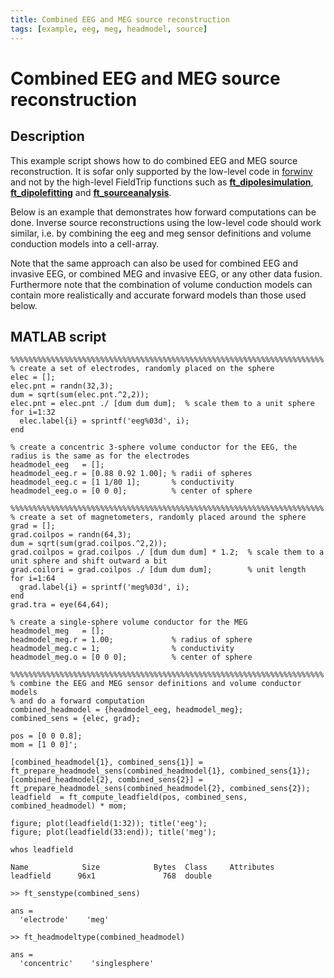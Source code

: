 ```yaml
---
title: Combined EEG and MEG source reconstruction
tags: [example, eeg, meg, headmodel, source]
---
```


# Combined EEG and MEG source reconstruction

## Description

This example script shows how to do combined EEG and MEG source reconstruction. It is sofar only supported by the low-level code in [forwinv](/development/forwinv) and not by the high-level FieldTrip functions such as **[ft_dipolesimulation](/reference/ft_dipolesimulation)**, **[ft_dipolefitting](/reference/ft_dipolefitting)** and **[ft_sourceanalysis](/reference/ft_sourceanalysis)**.

Below is an example that demonstrates how forward computations can be done. Inverse source reconstructions using the low-level code should work similar, i.e. by combining the eeg and meg sensor definitions and volume conduction models into a cell-array.

Note that the same approach can also be used for combined EEG and invasive EEG, or combined MEG and invasive EEG, or any other data fusion. Furthermore note that the combination of volume conduction models can contain more realistically and accurate forward models than those used below.

## MATLAB script

    %%%%%%%%%%%%%%%%%%%%%%%%%%%%%%%%%%%%%%%%%%%%%%%%%%%%%%%%%%%%%%%%%%%%%%
    % create a set of electrodes, randomly placed on the sphere
    elec = [];
    elec.pnt = randn(32,3);
    dum = sqrt(sum(elec.pnt.^2,2));
    elec.pnt = elec.pnt ./ [dum dum dum];  % scale them to a unit sphere
    for i=1:32
      elec.label{i} = sprintf('eeg%03d', i);
    end

    % create a concentric 3-sphere volume conductor for the EEG, the radius is the same as for the electrodes
    headmodel_eeg   = [];
    headmodel_eeg.r = [0.88 0.92 1.00]; % radii of spheres
    headmodel_eeg.c = [1 1/80 1];       % conductivity
    headmodel_eeg.o = [0 0 0];          % center of sphere

    %%%%%%%%%%%%%%%%%%%%%%%%%%%%%%%%%%%%%%%%%%%%%%%%%%%%%%%%%%%%%%%%%%%%%%
    % create a set of magnetometers, randomly placed around the sphere
    grad = [];
    grad.coilpos = randn(64,3);
    dum = sqrt(sum(grad.coilpos.^2,2));
    grad.coilpos = grad.coilpos ./ [dum dum dum] * 1.2;  % scale them to a unit sphere and shift outward a bit
    grad.coilori = grad.coilpos ./ [dum dum dum];        % unit length
    for i=1:64
      grad.label{i} = sprintf('meg%03d', i);
    end
    grad.tra = eye(64,64);

    % create a single-sphere volume conductor for the MEG
    headmodel_meg   = [];
    headmodel_meg.r = 1.00;             % radius of sphere
    headmodel_meg.c = 1;                % conductivity
    headmodel_meg.o = [0 0 0];          % center of sphere

    %%%%%%%%%%%%%%%%%%%%%%%%%%%%%%%%%%%%%%%%%%%%%%%%%%%%%%%%%%%%%%%%%%%%%%
    % combine the EEG and MEG sensor definitions and volume conductor models
    % and do a forward computation
    combined_headmodel = {headmodel_eeg, headmodel_meg};
    combined_sens = {elec, grad};

    pos = [0 0 0.8];
    mom = [1 0 0]';

    [combined_headmodel{1}, combined_sens{1}] = ft_prepare_headmodel_sens(combined_headmodel{1}, combined_sens{1});
    [combined_headmodel{2}, combined_sens{2}] = ft_prepare_headmodel_sens(combined_headmodel{2}, combined_sens{2});
    leadfield  = ft_compute_leadfield(pos, combined_sens, combined_headmodel) * mom;

    figure; plot(leadfield(1:32)); title('eeg');
    figure; plot(leadfield(33:end)); title('meg');

    whos leadfield

    Name            Size            Bytes  Class     Attributes
    leadfield      96x1               768  double

    >> ft_senstype(combined_sens)

    ans =
      'electrode'    'meg'

    >> ft_headmodeltype(combined_headmodel)

    ans =
      'concentric'    'singlesphere'
